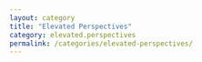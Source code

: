 ```yaml
---
layout: category
title: "Elevated Perspectives"
category: elevated.perspectives
permalink: /categories/elevated-perspectives/
---
```

